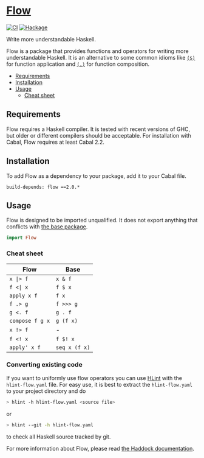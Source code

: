 # [Flow][]

[![CI](https://github.com/tfausak/flow/actions/workflows/ci.yml/badge.svg)](https://github.com/tfausak/flow/actions/workflows/ci.yml)
[![Hackage](https://badgen.net/hackage/v/flow)](https://hackage.haskell.org/package/flow)

Write more understandable Haskell.

Flow is a package that provides functions and operators for writing more
understandable Haskell. It is an alternative to some common idioms like
[`($)`][] for function application and [`(.)`][] for function composition.

-   [Requirements](#requirements)
-   [Installation](#installation)
-   [Usage](#usage)
    -   [Cheat sheet](#cheat-sheet)

## Requirements

Flow requires a Haskell compiler. It is tested with recent versions of GHC, but
older or different compilers should be acceptable. For installation with Cabal,
Flow requires at least Cabal 2.2.

## Installation

To add Flow as a dependency to your package, add it to your Cabal file.

```
build-depends: flow ==2.0.*
```

## Usage

Flow is designed to be imported unqualified. It does not export anything that
conflicts with [the base package][].

``` hs
import Flow
```

### Cheat sheet

Flow            | Base
--------------- | -------------
<code>x &#124;> f</code> | `x & f`
<code>f <&#124; x</code> | `f $ x`
`apply x f`     | `f x`
`f .> g`        | `f >>> g`
`g <. f`        | `g . f`
`compose f g x` | `g (f x)`
`x !> f`        | -
`f <! x`        | `f $! x`
`apply' x f`    | `seq x (f x)`

### Converting existing code

If you want to uniformly use flow operators you can use [HLint] with the
`hlint-flow.yaml` file. For easy use, it is best to extract the
`hlint-flow.yaml` to your project directory and do

``` sh
> hlint -h hlint-flow.yaml <source file>
```

or

``` sh
> hlint --git -h hlint-flow.yaml
```

to check all Haskell source tracked by git.

For more information about Flow, please read [the Haddock documentation][].

[HLint]: https://github.com/ndmitchell/hlint
[Flow]: http://taylor.fausak.me/flow/
[`($)`]: http://hackage.haskell.org/package/base-4.8.0.0/docs/Prelude.html#v:-36-
[`(.)`]: http://hackage.haskell.org/package/base-4.8.0.0/docs/Prelude.html#v:.
[the base package]: http://hackage.haskell.org/package/base
[the haddock documentation]: https://hackage.haskell.org/package/flow/docs/Flow.html
